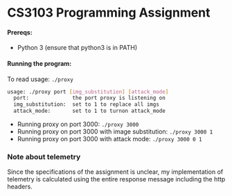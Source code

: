 # CS3103 Programming Assignment

#### Prereqs:
- Python 3 (ensure that python3 is in PATH)

#### Running the program:

To read usage: `./proxy`
``` bash
usage: ./proxy port [img_substitution] [attack_mode]
  port:              the port proxy is listening on
  img_substitution:  set to 1 to replace all imgs
  attack_mode:       set to 1 to turnon attack_mode
```

- Running proxy on port 3000: `./proxy 3000`
- Running proxy on port 3000 with image substitution: `./proxy 3000 1`
- Running proxy on port 3000 with attack mode: `./proxy 3000 0 1`

### Note about telemetry
Since the specifications of the assignment is unclear, my implementation of telemetry is calculated using the entire response message including the http headers.
